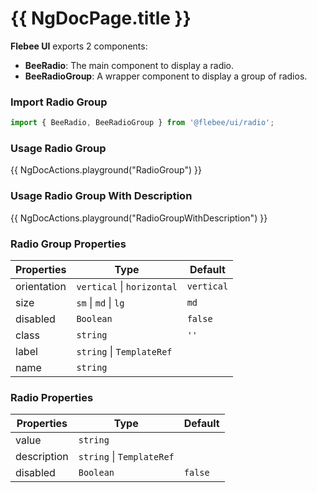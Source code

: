 # {{ NgDocPage.title }}

**Flebee UI** exports 2 components:

- **BeeRadio**: The main component to display a radio.
- **BeeRadioGroup**: A wrapper component to display a group of radios.

### Import Radio Group

```ts
import { BeeRadio, BeeRadioGroup } from '@flebee/ui/radio';
```

### Usage Radio Group

{{ NgDocActions.playground("RadioGroup") }}

### Usage Radio Group With Description

{{ NgDocActions.playground("RadioGroupWithDescription") }}

### Radio Group Properties

| Properties  | Type                       | Default    |
| ----------- | -------------------------- | ---------- |
| orientation | `vertical` \| `horizontal` | `vertical` |
| size        | `sm` \| `md` \| `lg`       | `md`       |
| disabled    | `Boolean`                  | `false`    |
| class       | `string`                   | `''`       |
| label       | `string` \| `TemplateRef`  |            |
| name        | `string`                   |            |

### Radio Properties

| Properties  | Type                      | Default |
| ----------- | ------------------------- | ------- |
| value       | `string`                  |         |
| description | `string` \| `TemplateRef` |         |
| disabled    | `Boolean`                 | `false` |
